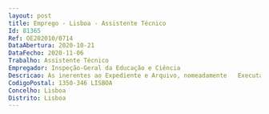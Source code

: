 ```yaml
--- 
layout: post
title: Emprego - Lisboa - Assistente Técnico
Id: 81365
Ref: OE202010/0714
DataAbertura: 2020-10-21
DataFecho: 2020-11-06
Trabalho: Assistente Técnico
Empregador: Inspeção-Geral da Educação e Ciência
Descricao: As inerentes ao Expediente e Arquivo, nomeadamente   Executar tarefas relacionadas com o expediente geral  apoio administrativo, receção e tratamento do expediente e posterior reencaminhamento   Organização da informação e de documentos no sistema de gestão documental   Conhecimento e experiência nas técnicas e regras de Arquivo, com responsabilidade   pelos documentos acumulados pelos diversos setores e serviços (arquivo central)    pelos documentos que não sendo de uso corrente, aguardam em armazenamento o seu destino final (arquivo intermediário)   Pelos documentos armazenados com caráter permanente, em função de seu valor (arquivo definitivo).
CodigoPostal: 1350-346 LISBOA
Concelho: Lisboa
Distrito: Lisboa
--- 
```

